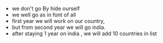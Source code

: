 - we don't go By hide ourself
- we well go as in font of all
- first year we will work on our country,
- but from second year we will go india.
- after staying 1 year on india , we will  add 10 countries in list




